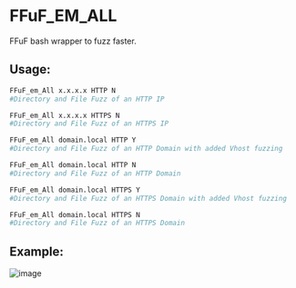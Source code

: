 # FFuF_EM_ALL
FFuF bash wrapper to fuzz faster.

## Usage:
```bash
FFuF_em_All x.x.x.x HTTP N
#Directory and File Fuzz of an HTTP IP

FFuF_em_All x.x.x.x HTTPS N
#Directory and File Fuzz of an HTTPS IP

FFuF_em_All domain.local HTTP Y
#Directory and File Fuzz of an HTTP Domain with added Vhost fuzzing

FFuF_em_All domain.local HTTP N
#Directory and File Fuzz of an HTTP Domain

FFuF_em_All domain.local HTTPS Y
#Directory and File Fuzz of an HTTPS Domain with added Vhost fuzzing

FFuF_em_All domain.local HTTPS N
#Directory and File Fuzz of an HTTPS Domain
```

## Example:
![image](https://github.com/user-attachments/assets/b12616ea-1896-4c15-b9d9-249728f3ad3c)
